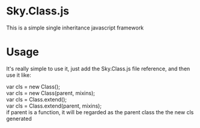 # Sky.Class.js
This is a simple single inheritance javascript framework
# Usage
It's really simple to use it, just add the Sky.Class.js file reference, and then use it like:<br />

var cls = new Class();<br />
var cls = new Class(parent, mixins);<br />
var cls = Class.extend();<br />
var cls = Class.extend(parent, mixins);<br />
if parent is a function, it will be regarded as the parent class the the new cls generated
